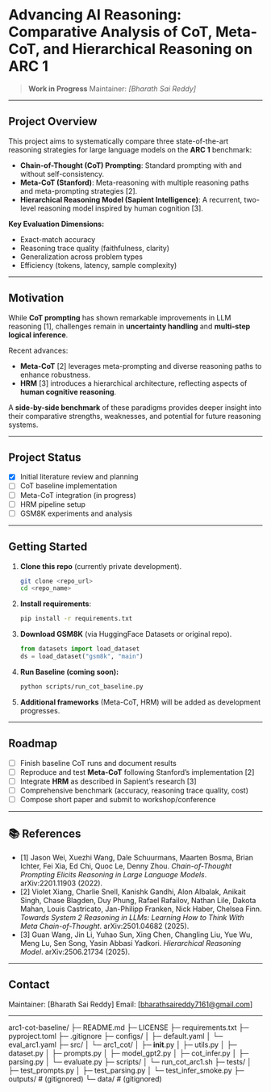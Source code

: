 # Advancing AI Reasoning: Comparative Analysis of CoT, Meta-CoT, and Hierarchical Reasoning on ARC 1

> **Work in Progress**
> Maintainer: *\[Bharath Sai Reddy]*

---

## Project Overview

This project aims to systematically compare three state-of-the-art reasoning strategies for large language models on the **ARC 1** benchmark:

* **Chain-of-Thought (CoT) Prompting**: Standard prompting with and without self-consistency.
* **Meta-CoT (Stanford)**: Meta-reasoning with multiple reasoning paths and meta-prompting strategies \[2].
* **Hierarchical Reasoning Model (Sapient Intelligence)**: A recurrent, two-level reasoning model inspired by human cognition \[3].

**Key Evaluation Dimensions:**

* Exact-match accuracy
* Reasoning trace quality (faithfulness, clarity)
* Generalization across problem types
* Efficiency (tokens, latency, sample complexity)

---

##  Motivation

While **CoT prompting** has shown remarkable improvements in LLM reasoning \[1], challenges remain in **uncertainty handling** and **multi-step logical inference**.

Recent advances:

* **Meta-CoT** \[2] leverages meta-prompting and diverse reasoning paths to enhance robustness.
* **HRM** \[3] introduces a hierarchical architecture, reflecting aspects of **human cognitive reasoning**.

A **side-by-side benchmark** of these paradigms provides deeper insight into their comparative strengths, weaknesses, and potential for future reasoning systems.

---

##  Project Status

* [x] Initial literature review and planning
* [ ] CoT baseline implementation
* [ ] Meta-CoT integration (in progress)
* [ ] HRM pipeline setup
* [ ] GSM8K experiments and analysis

---

## Getting Started

1. **Clone this repo** (currently private development).

   ```bash
   git clone <repo_url>
   cd <repo_name>
   ```
2. **Install requirements**:

   ```bash
   pip install -r requirements.txt
   ```
3. **Download GSM8K** (via HuggingFace Datasets or original repo).

   ```python
   from datasets import load_dataset
   ds = load_dataset("gsm8k", "main")
   ```
4. **Run Baseline (coming soon):**

   ```bash
   python scripts/run_cot_baseline.py
   ```
5. **Additional frameworks** (Meta-CoT, HRM) will be added as development progresses.

---

## Roadmap

* [ ] Finish baseline CoT runs and document results
* [ ] Reproduce and test **Meta-CoT** following Stanford’s implementation \[2]
* [ ] Integrate **HRM** as described in Sapient’s research \[3]
* [ ] Comprehensive benchmark (accuracy, reasoning trace quality, cost)
* [ ] Compose short paper and submit to workshop/conference

---

## 📚 References

* \[1] Jason Wei, Xuezhi Wang, Dale Schuurmans, Maarten Bosma, Brian Ichter, Fei Xia, Ed Chi, Quoc Le, Denny Zhou. *Chain-of-Thought Prompting Elicits Reasoning in Large Language Models*. arXiv:2201.11903 (2022).
* \[2] Violet Xiang, Charlie Snell, Kanishk Gandhi, Alon Albalak, Anikait Singh, Chase Blagden, Duy Phung, Rafael Rafailov, Nathan Lile, Dakota Mahan, Louis Castricato, Jan-Philipp Franken, Nick Haber, Chelsea Finn. *Towards System 2 Reasoning in LLMs: Learning How to Think With Meta Chain-of-Thought*. arXiv:2501.04682 (2025).
* \[3] Guan Wang, Jin Li, Yuhao Sun, Xing Chen, Changling Liu, Yue Wu, Meng Lu, Sen Song, Yasin Abbasi Yadkori. *Hierarchical Reasoning Model*. arXiv:2506.21734 (2025).

---

## Contact

Maintainer: \[Bharath Sai Reddy]
Email: \[bharathsaireddy7161@gmail.com]

---
arc1-cot-baseline/
├─ README.md
├─ LICENSE
├─ requirements.txt
├─ pyproject.toml
├─ .gitignore
├─ configs/
│  ├─ default.yaml
│  └─ eval_arc1.yaml
├─ src/
│  └─ arc1_cot/
│     ├─ __init__.py
│     ├─ utils.py
│     ├─ dataset.py
│     ├─ prompts.py
│     ├─ model_gpt2.py
│     ├─ cot_infer.py
│     ├─ parsing.py
│     └─ evaluate.py
├─ scripts/
│  └─ run_cot_arc1.sh
├─ tests/
│  ├─ test_prompts.py
│  ├─ test_parsing.py
│  └─ test_infer_smoke.py
├─ outputs/            # (gitignored)
└─ data/               # (gitignored)
